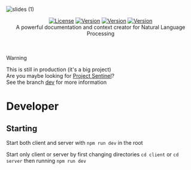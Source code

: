 ![_slides_ (1)](https://github.com/user-attachments/assets/f5368994-f8d1-47a5-929d-7ac56c76c153)
<div align="center">
   <a href="./LICENSE"><img src="https://img.shields.io/badge/License-CC0-green?style=flat-square" alt="License"></a>  
   <a href="../../releases"><img src="https://img.shields.io/badge/Back_End-In Progress-red?style=flat-square" alt="Version"></a>  
   <a href="../../releases"><img src="https://img.shields.io/badge/Front_End-In Progress-red?style=flat-square" alt="Version"></a>  
   <a href="../../wiki"><img src="https://img.shields.io/badge/Wiki-WIP-red?style=flat-square" alt="Version"></a>  
   <br>
   A powerful documentation and context creator for Natural Language Processing
</div>
<br>
<br>

> [!WARNING]  
> This is still in production (it's a big project)  
> Are you maybe looking for [Project Sentinel](https://github.com/Boden-C/sentinel)?  
> See the branch [dev](../dev) for more information  

# Developer
## Starting

Start both client and server with
```npm run dev```
in the root

Start only client or server by first changing directories
```cd client``` or ```cd server```
then running ```npm run dev```
